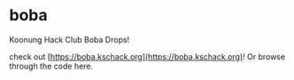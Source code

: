 # boba
Koonung Hack Club Boba Drops!

check out [https://boba.kschack.org](https://boba.kschack.org)!
Or browse through the code here.
